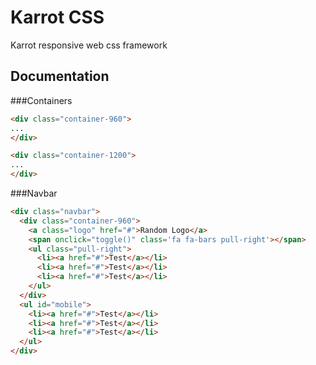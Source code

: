 # Karrot CSS
Karrot responsive web css framework
## Documentation
###Containers
```HTML
<div class="container-960">
...
</div>

<div class="container-1200">
...
</div>
```
###Navbar
```HTML
<div class="navbar">
  <div class="container-960">
    <a class="logo" href="#">Random Logo</a>
    <span onclick="toggle()" class='fa fa-bars pull-right'></span>
    <ul class="pull-right">
      <li><a href="#">Test</a></li>
      <li><a href="#">Test</a></li>
      <li><a href="#">Test</a></li>
    </ul>
  </div>
  <ul id="mobile">
    <li><a href="#">Test</a></li>
    <li><a href="#">Test</a></li>
    <li><a href="#">Test</a></li>
  </ul>
</div>
```
